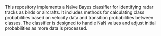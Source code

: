 This repository implements a Naïve Bayes classifier for identifying radar tracks as birds or aircrafts. It includes methods for calculating class probabilities based on velocity data and transition probabilities between classes. The classifier is designed to handle NaN values and adjust initial probabilities as more data is processed.
